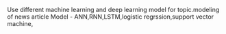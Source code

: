 Use different machine learning and deep learning model for topic.modeling of news article
Model - ANN,RNN,LSTM,logistic regrssion,support vector machine,
